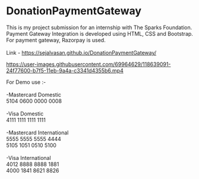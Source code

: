 # DonationPaymentGateway
 This is my project submission for an internship with The Sparks Foundation. </br>
 Payment Gateway Integration is developed using HTML, CSS and Bootstrap. For payment gateway, Razorpay is used. </br>
 <br>
 Link -  https://sejalvasan.github.io/DonationPaymentGateway/
 
 
 https://user-images.githubusercontent.com/69964629/118639091-24f77600-b7f5-11eb-9a4a-c3341d4355b6.mp4


 For Demo use :-</br>
 <br>
-Mastercard Domestic</br>
 5104 0600 0000 0008</br>
 <br>
-Visa Domestic</br>
 4111 1111 1111 1111</br>
 <br>
-Mastercard International</br>
 5555 5555 5555 4444</br>
 5105 1051 0510 5100</br>
 <br>
-Visa International</br>
 4012 8888 8888 1881</br>
 4000 1841 8621 8826</br>


